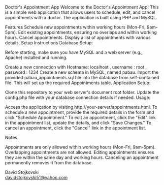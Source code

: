 Doctor's Appointment App
Welcome to the Doctor's Appointment App! This is a simple web application that allows users to schedule, edit, and cancel appointments with a doctor. The application is built using PHP and MySQL.

Features
Schedule new appointments within working hours (Mon-Fri, 9am-5pm).
Edit existing appointments, ensuring no overlaps and within working hours.
Cancel appointments.
Display a list of appointments with various details.
Setup Instructions
Database Setup:

Before starting, make sure you have MySQL and a web server (e.g., Apache) installed and running.

Create a new connection with Hostname: localhost , username : root , password : 1234
Create a new schema in MySQL, named pabau.
Import the provided pabau_appointments.sql file into the database from self-contained file. This will set up the required Appointments table.
Application Setup:

Clone this repository to your web server's document root folder.
Update the config.php file with your database connection details if needed.
Usage:

Access the application by visiting http://your-server/appointments.html.
To schedule a new appointment, provide the required details in the form and click "Schedule Appointment."
To edit an appointment, click the "Edit" link in the appointment list, update the details, and click "Save Changes."
To cancel an appointment, click the "Cancel" link in the appointment list.


Notes

Appointments are only allowed within working hours (Mon-Fri, 9am-5pm).
Overlapping appointments are not allowed.
Editing appointments ensures they are within the same day and working hours.
Canceling an appointment permanently removes it from the database.

David Stojkovski  
davidstojkovski51@yahoo.com
